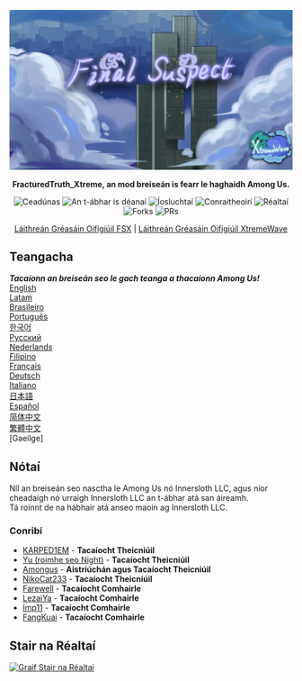 ﻿<div align="center">

![FSX-XW](Assets/LogoWithTeam.png)

**FracturedTruth_Xtreme, an mod breiseán is fearr le haghaidh Among Us.**

<img src="https://badgen.net/github/license/XtremeWave/FracturedTruth_Xtreme" alt="Ceadúnas">
<img src="https://badgen.net/github/tag/XtremeWave/FracturedTruth_Xtreme" alt="An t-ábhar is déanaí">
<img src="https://badgen.net/github/assets-dl/XtremeWave/FracturedTruth_Xtreme" alt="Íosluchtaí">
<img src="https://badgen.net/github/watchers/XtremeWave/FracturedTruth_Xtreme" alt="Conraitheoirí">
<img src="https://badgen.net/github/stars/XtremeWave/FracturedTruth_Xtreme" alt="Réaltaí">
<img src="https://badgen.net/github/forks/XtremeWave/FracturedTruth_Xtreme" alt="Forks">
<img src="https://badgen.net/github/prs/XtremeWave/FracturedTruth_Xtreme" alt="PRs">

[Láithreán Gréasáin Oifigiúil FSX](https://fsusx.top.cc) | [Láithreán Gréasáin Oifigiúil XtremeWave](https://www.xtreme.net.cn)

</div>

## Teangacha
***Tacaíonn an breiseán seo le gach teanga a thacaíonn Among Us!***<br>
[English](README.md) <br>
[Latam](README_es_LA.md)<br>
[Brasileiro](README_pt_BR.md)<br>
[Português](README_pt.md)<br>
[한국어](README_ko.md)<br>
[Русский](README_ru.md)<br>
[Nederlands](README_nl.md)<br>
[Filipino](README_tl.md)<br>
[Français](README_fr.md)<br>
[Deutsch](README_de.md)<br>
[Italiano](README_it.md)<br>
[日本語](README_ja.md)<br>
[Español](README_es.md)<br>
[简体中文](README_zh.md)<br>
[繁體中文](README_zh_CHT.md)<br>
[Gaeilge]<br>

## Nótaí
Níl an breiseán seo nasctha le Among Us nó Innersloth LLC, agus níor cheadaigh nó urraigh Innersloth LLC an t-ábhar atá san áireamh.<br>
Tá roinnt de na hábhair atá anseo maoin ag Innersloth LLC.

### Conribí
 - [KARPED1EM](https://github.com/KARPED1EM) - **Tacaíocht Theicniúil**
 - [Yu (roimhe seo Night)](https://github.com/Night-GUA) - **Tacaíocht Theicniúil**
 - [Amongus](https://github.com/XiezibanWrite) - **Aistriúchán agus Tacaíocht Theicniúil**
 - [NikoCat233](https://github.com/NikoCat233) - **Tacaíocht Theicniúil**
 - [Farewell](https://github.com/ksduye) - **Tacaíocht Comhairle**
 - [LezaiYa](https://github.com/LezaiYa1) - **Tacaíocht Comhairle**
 - [Imp11](https://github.com/dabao40) - **Tacaíocht Comhairle**
 - [FangKuai](https://github.com/FangKuaiYa) - **Tacaíocht Comhairle**

## Stair na Réaltaí
[![Graif Stair na Réaltaí](https://api.star-history.com/svg?repos=XtremeWave/FracturedTruth_Xtreme&type=Date)](https://star-history.com/#XtremeWave/FracturedTruth_Xtreme&Date)
